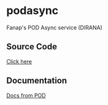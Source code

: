 # podasync
Fanap's POD Async service (DIRANA)

## Source Code
[Click here](https://github.com/smartPodLand/podasync)

## Documentation
[Docs from POD](http://docs.pod.land/v1.0.0.0/Chat/Introduction/780/asyncOverview)
